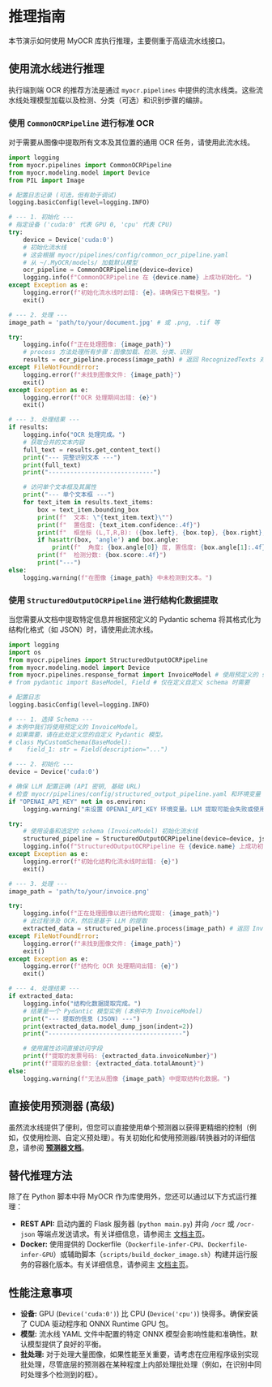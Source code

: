 # 推理指南

本节演示如何使用 MyOCR 库执行推理，主要侧重于高级流水线接口。

## 使用流水线进行推理

执行端到端 OCR 的推荐方法是通过 `myocr.pipelines` 中提供的流水线类。这些流水线处理模型加载以及检测、分类（可选）和识别步骤的编排。

### 使用 `CommonOCRPipeline` 进行标准 OCR

对于需要从图像中提取所有文本及其位置的通用 OCR 任务，请使用此流水线。

```python
import logging
from myocr.pipelines import CommonOCRPipeline
from myocr.modeling.model import Device
from PIL import Image

# 配置日志记录 (可选，但有助于调试)
logging.basicConfig(level=logging.INFO)

# --- 1. 初始化 ---
# 指定设备 ('cuda:0' 代表 GPU 0, 'cpu' 代表 CPU)
try:
    device = Device('cuda:0')
    # 初始化流水线
    # 这会根据 myocr/pipelines/config/common_ocr_pipeline.yaml 
    # 从 ~/.MyOCR/models/ 加载默认模型
    ocr_pipeline = CommonOCRPipeline(device=device)
    logging.info(f"CommonOCRPipeline 在 {device.name} 上成功初始化。")
except Exception as e:
    logging.error(f"初始化流水线时出错: {e}。请确保已下载模型。")
    exit()

# --- 2. 处理 ---
image_path = 'path/to/your/document.jpg' # 或 .png, .tif 等

try:
    logging.info(f"正在处理图像: {image_path}")
    # process 方法处理所有步骤：图像加载、检测、分类、识别
    results = ocr_pipeline.process(image_path) # 返回 RecognizedTexts 对象或 None
except FileNotFoundError:
    logging.error(f"未找到图像文件: {image_path}")
    exit()
except Exception as e:
    logging.error(f"OCR 处理期间出错: {e}")
    exit()

# --- 3. 处理结果 ---
if results:
    logging.info("OCR 处理完成。")
    # 获取合并的文本内容
    full_text = results.get_content_text()
    print("--- 完整识别文本 ---")
    print(full_text)
    print("-----------------------------")

    # 访问单个文本框及其属性
    print("--- 单个文本框 ---")
    for text_item in results.text_items:
        box = text_item.bounding_box
        print(f"  文本: \"{text_item.text}\"")
        print(f"  置信度: {text_item.confidence:.4f}")
        print(f"  框坐标 (L,T,R,B): ({box.left}, {box.top}, {box.right}, {box.bottom})")
        if hasattr(box, 'angle') and box.angle:
            print(f"  角度: {box.angle[0]} 度, 置信度: {box.angle[1]:.4f}")
        print(f"  检测分数: {box.score:.4f}")
        print("---")
else:
    logging.warning(f"在图像 {image_path} 中未检测到文本。")

```

### 使用 `StructuredOutputOCRPipeline` 进行结构化数据提取

当您需要从文档中提取特定信息并根据预定义的 Pydantic schema 将其格式化为结构化格式（如 JSON）时，请使用此流水线。

```python
import logging
import os
from myocr.pipelines import StructuredOutputOCRPipeline
from myocr.modeling.model import Device
from myocr.pipelines.response_format import InvoiceModel # 使用预定义的 schema
# from pydantic import BaseModel, Field # 仅在定义自定义 schema 时需要

# 配置日志
logging.basicConfig(level=logging.INFO)

# --- 1. 选择 Schema ---
# 本例中我们将使用预定义的 InvoiceModel。
# 如果需要，请在此处定义您的自定义 Pydantic 模型。
# class MyCustomSchema(BaseModel):
#    field_1: str = Field(description="...")

# --- 2. 初始化 ---
device = Device('cuda:0')

# 确保 LLM 配置正确 (API 密钥, 基础 URL)
# 检查 myocr/pipelines/config/structured_output_pipeline.yaml 和环境变量
if "OPENAI_API_KEY" not in os.environ:
    logging.warning("未设置 OPENAI_API_KEY 环境变量。LLM 提取可能会失败或使用默认值。")

try:
    # 使用设备和选定的 schema (InvoiceModel) 初始化流水线
    structured_pipeline = StructuredOutputOCRPipeline(device=device, json_schema=InvoiceModel)
    logging.info(f"StructuredOutputOCRPipeline 在 {device.name} 上成功初始化。")
except Exception as e:
    logging.error(f"初始化结构化流水线时出错: {e}")
    exit()

# --- 3. 处理 ---
image_path = 'path/to/your/invoice.png'

try:
    logging.info(f"正在处理图像以进行结构化提取: {image_path}")
    # 此过程涉及 OCR，然后是基于 LLM 的提取
    extracted_data = structured_pipeline.process(image_path) # 返回 InvoiceModel 实例或 None
except FileNotFoundError:
    logging.error(f"未找到图像文件: {image_path}")
    exit()
except Exception as e:
    logging.error(f"结构化 OCR 处理期间出错: {e}")
    exit()

# --- 4. 处理结果 ---
if extracted_data:
    logging.info("结构化数据提取完成。")
    # 结果是一个 Pydantic 模型实例 (本例中为 InvoiceModel)
    print("--- 提取的信息 (JSON) ---")
    print(extracted_data.model_dump_json(indent=2))
    print("-------------------------------------")

    # 使用属性访问直接访问字段
    print(f"提取的发票号码: {extracted_data.invoiceNumber}")
    print(f"提取的总金额: {extracted_data.totalAmount}")
else:
    logging.warning(f"无法从图像 {image_path} 中提取结构化数据。")

```

## 直接使用预测器 (高级)

虽然流水线提供了便利，但您可以直接使用单个预测器以获得更精细的控制（例如，仅使用检测、自定义预处理）。有关初始化和使用预测器/转换器对的详细信息，请参阅 **[预测器文档](../predictors/index.md)**。

## 替代推理方法

除了在 Python 脚本中将 MyOCR 作为库使用外，您还可以通过以下方式运行推理：

*   **REST API:** 启动内置的 Flask 服务器 (`python main.py`) 并向 `/ocr` 或 `/ocr-json` 等端点发送请求。有关详细信息，请参阅主 [文档主页](../index.md#deployment-options)。
*   **Docker:** 使用提供的 Dockerfile（`Dockerfile-infer-CPU`、`Dockerfile-infer-GPU`）或辅助脚本（`scripts/build_docker_image.sh`）构建并运行服务的容器化版本。有关详细信息，请参阅主 [文档主页](../index.md#deployment-options)。

## 性能注意事项

*   **设备:** GPU (`Device('cuda:0')`) 比 CPU (`Device('cpu')`) 快得多。确保安装了 CUDA 驱动程序和 ONNX Runtime GPU 包。
*   **模型:** 流水线 YAML 文件中配置的特定 ONNX 模型会影响性能和准确性。默认模型提供了良好的平衡。
*   **批处理:** 对于处理大量图像，如果性能至关重要，请考虑在应用程序级别实现批处理，尽管底层的预测器在某种程度上内部处理批处理（例如，在识别中同时处理多个检测到的框）。 